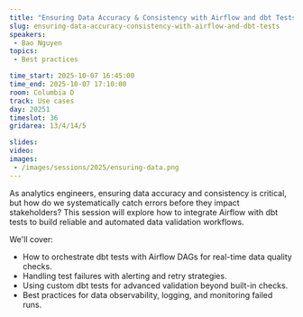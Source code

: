 ```yaml
---
title: "Ensuring Data Accuracy & Consistency with Airflow and dbt Tests"
slug: ensuring-data-accuracy-consistency-with-airflow-and-dbt-tests
speakers:
 - Bao Nguyen
topics:
 - Best practices

time_start: 2025-10-07 16:45:00
time_end: 2025-10-07 17:10:00
room: Columbia D
track: Use cases
day: 20251
timeslot: 36
gridarea: 13/4/14/5 

slides:
video: 
images:
 - /images/sessions/2025/ensuring-data.png
---
```


As analytics engineers, ensuring data accuracy and consistency is critical, but how do we systematically catch errors before they impact stakeholders? This session will explore how to integrate Airflow with dbt tests to build reliable and automated data validation workflows.

We'll cover: 
- How to orchestrate dbt tests with Airflow DAGs for real-time data quality checks.
- Handling test failures with alerting and retry strategies.
- Using custom dbt tests for advanced validation beyond built-in checks. 
- Best practices for data observability, logging, and monitoring failed runs.